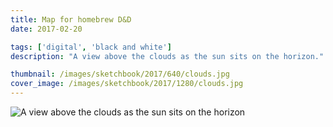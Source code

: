 ```yaml
---
title: Map for homebrew D&D
date: 2017-02-20

tags: ['digital', 'black and white']
description: "A view above the clouds as the sun sits on the horizon."

thumbnail: /images/sketchbook/2017/640/clouds.jpg
cover_image: /images/sketchbook/2017/1280/clouds.jpg
---
```


![A view above the clouds as the sun sits on the horizon](/images/sketchbook/2017/960/clouds.jpg)
